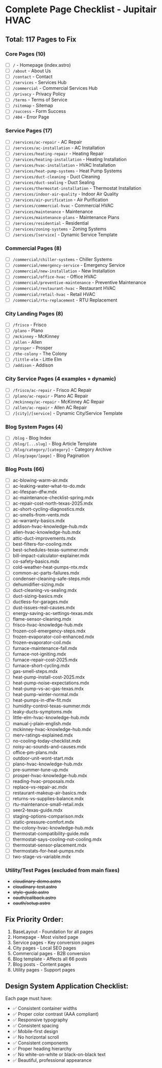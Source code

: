 # Complete Page Checklist - Jupitair HVAC
## Total: 117 Pages to Fix

### Core Pages (10)
- [ ] `/` - Homepage (index.astro)
- [ ] `/about` - About Us
- [ ] `/contact` - Contact
- [ ] `/services` - Services Hub
- [ ] `/commercial` - Commercial Services Hub
- [ ] `/privacy` - Privacy Policy
- [ ] `/terms` - Terms of Service
- [ ] `/sitemap` - Sitemap
- [ ] `/success` - Form Success
- [ ] `/404` - Error Page

### Service Pages (17)
- [ ] `/services/ac-repair` - AC Repair
- [ ] `/services/ac-installation` - AC Installation
- [ ] `/services/heating-repair` - Heating Repair
- [ ] `/services/heating-installation` - Heating Installation
- [ ] `/services/hvac-installation` - HVAC Installation
- [ ] `/services/heat-pump-systems` - Heat Pump Systems
- [ ] `/services/duct-cleaning` - Duct Cleaning
- [ ] `/services/duct-sealing` - Duct Sealing
- [ ] `/services/thermostat-installation` - Thermostat Installation
- [ ] `/services/indoor-air-quality` - Indoor Air Quality
- [ ] `/services/air-purification` - Air Purification
- [ ] `/services/commercial-hvac` - Commercial HVAC
- [ ] `/services/maintenance` - Maintenance
- [ ] `/services/maintenance-plans` - Maintenance Plans
- [ ] `/services/residential` - Residential
- [ ] `/services/zoning-systems` - Zoning Systems
- [ ] `/services/[service]` - Dynamic Service Template

### Commercial Pages (8)
- [ ] `/commercial/chiller-systems` - Chiller Systems
- [ ] `/commercial/emergency-service` - Emergency Service
- [ ] `/commercial/new-installation` - New Installation
- [ ] `/commercial/office-hvac` - Office HVAC
- [ ] `/commercial/preventive-maintenance` - Preventive Maintenance
- [ ] `/commercial/restaurant-hvac` - Restaurant HVAC
- [ ] `/commercial/retail-hvac` - Retail HVAC
- [ ] `/commercial/rtu-replacement` - RTU Replacement

### City Landing Pages (8)
- [ ] `/frisco` - Frisco
- [ ] `/plano` - Plano
- [ ] `/mckinney` - McKinney
- [ ] `/allen` - Allen
- [ ] `/prosper` - Prosper
- [ ] `/the-colony` - The Colony
- [ ] `/little-elm` - Little Elm
- [ ] `/addison` - Addison

### City Service Pages (4 examples + dynamic)
- [ ] `/frisco/ac-repair` - Frisco AC Repair
- [ ] `/plano/ac-repair` - Plano AC Repair
- [ ] `/mckinney/ac-repair` - McKinney AC Repair
- [ ] `/allen/ac-repair` - Allen AC Repair
- [ ] `/[city]/[service]` - Dynamic City/Service Template

### Blog System Pages (4)
- [ ] `/blog` - Blog Index
- [ ] `/blog/[...slug]` - Blog Article Template
- [ ] `/blog/category/[category]` - Category Archive
- [ ] `/blog/page/[page]` - Blog Pagination

### Blog Posts (66)
- [ ] ac-blowing-warm-air.mdx
- [ ] ac-leaking-water-what-to-do.mdx
- [ ] ac-lifespan-dfw.mdx
- [ ] ac-maintenance-checklist-spring.mdx
- [ ] ac-repair-cost-north-texas-2025.mdx
- [ ] ac-short-cycling-diagnostics.mdx
- [ ] ac-smells-from-vents.mdx
- [ ] ac-warranty-basics.mdx
- [ ] addison-hvac-knowledge-hub.mdx
- [ ] allen-hvac-knowledge-hub.mdx
- [ ] attic-duct-improvements.mdx
- [ ] best-filters-for-cooling.mdx
- [ ] best-schedules-texas-summer.mdx
- [ ] bill-impact-calculator-explainer.mdx
- [ ] co-safety-basics.mdx
- [ ] cold-weather-heat-pumps-ntx.mdx
- [ ] common-ac-parts-failures.mdx
- [ ] condenser-cleaning-safe-steps.mdx
- [ ] dehumidifier-sizing.mdx
- [ ] duct-cleaning-vs-sealing.mdx
- [ ] duct-sizing-basics.mdx
- [ ] ductless-for-garages.mdx
- [ ] dust-issues-real-causes.mdx
- [ ] energy-saving-ac-settings-texas.mdx
- [ ] flame-sensor-cleaning.mdx
- [ ] frisco-hvac-knowledge-hub.mdx
- [ ] frozen-coil-emergency-steps.mdx
- [ ] frozen-evaporator-coil-enhanced.mdx
- [ ] frozen-evaporator-coil.mdx
- [ ] furnace-maintenance-fall.mdx
- [ ] furnace-not-igniting.mdx
- [ ] furnace-repair-cost-2025.mdx
- [ ] furnace-short-cycling.mdx
- [ ] gas-smell-steps.mdx
- [ ] heat-pump-install-cost-2025.mdx
- [ ] heat-pump-noise-expectations.mdx
- [ ] heat-pump-vs-ac-gas-texas.mdx
- [ ] heat-pump-winter-normal.mdx
- [ ] heat-pumps-in-dfw-fit.mdx
- [ ] humidity-control-texas-summer.mdx
- [ ] leaky-ducts-symptoms.mdx
- [ ] little-elm-hvac-knowledge-hub.mdx
- [ ] manual-j-plain-english.mdx
- [ ] mckinney-hvac-knowledge-hub.mdx
- [ ] merv-ratings-explained.mdx
- [ ] no-cooling-today-checklist.mdx
- [ ] noisy-ac-sounds-and-causes.mdx
- [ ] office-pm-plans.mdx
- [ ] outdoor-unit-wont-start.mdx
- [ ] plano-hvac-knowledge-hub.mdx
- [ ] pre-summer-tune-up.mdx
- [ ] prosper-hvac-knowledge-hub.mdx
- [ ] reading-hvac-proposals.mdx
- [ ] replace-vs-repair-ac.mdx
- [ ] restaurant-makeup-air-basics.mdx
- [ ] returns-vs-supplies-balance.mdx
- [ ] rtu-maintenance-small-retail.mdx
- [ ] seer2-texas-guide.mdx
- [ ] staging-options-comparison.mdx
- [ ] static-pressure-comfort.mdx
- [ ] the-colony-hvac-knowledge-hub.mdx
- [ ] thermostat-compatibility-guide.mdx
- [ ] thermostat-says-cooling-not-cooling.mdx
- [ ] thermostat-sensor-placement.mdx
- [ ] thermostats-for-heat-pumps.mdx
- [ ] two-stage-vs-variable.mdx

### Utility/Test Pages (excluded from main fixes)
- ~~cloudinary-demo.astro~~
- ~~cloudinary-test.astro~~
- ~~style-guide.astro~~
- ~~oauth/callback.astro~~
- ~~oauth/setup.astro~~

## Fix Priority Order:
1. BaseLayout - Foundation for all pages
2. Homepage - Most visited page
3. Service pages - Key conversion pages
4. City pages - Local SEO pages
5. Commercial pages - B2B conversion
6. Blog template - Affects all 66 posts
7. Blog posts - Content pages
8. Utility pages - Support pages

## Design System Application Checklist:
Each page must have:
- ✅ Consistent container widths
- ✅ Proper color contrast (AAA compliant)
- ✅ Responsive typography
- ✅ Consistent spacing
- ✅ Mobile-first design
- ✅ No horizontal scroll
- ✅ Consistent components
- ✅ Proper heading hierarchy
- ✅ No white-on-white or black-on-black text
- ✅ Beautiful, professional appearance